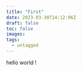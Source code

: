 ```yaml
---
title: "First"
date: 2023-03-30T14:12:06Z
draft: false 
toc: false
images:
tags:
  - untagged
---
```



hello world !

